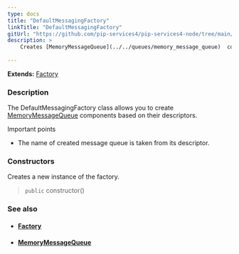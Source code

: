 ```yaml
---
type: docs
title: "DefaultMessagingFactory"
linkTitle: "DefaultMessagingFactory"
gitUrl: "https://github.com/pip-services4/pip-services4-node/tree/main/pip-services4-messaging-node"
description: > 
    Creates [MemoryMessageQueue](../../queues/memory_message_queue)  components based on their descriptors.
    
---
```


**Extends:** [Factory](../../../components/build/factory)

### Description

The DefaultMessagingFactory class allows you to create  [MemoryMessageQueue](../../queues/memory_message_queue)  components based on their descriptors.

Important points

- The name of created message queue is taken from its descriptor.

### Constructors

Creates a new instance of the factory.

> `public` constructor()


### See also
- #### [Factory](../../../components/build/factory)
- #### [MemoryMessageQueue](../../queues/message_queue)


